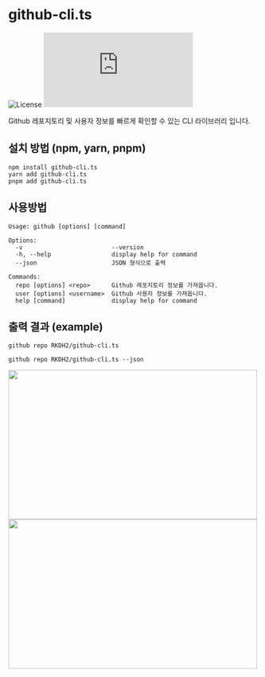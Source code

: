 # github-cli.ts
![License](https://img.shields.io/badge/License-MIT-blue.svg?color=green) ![npm](https://img.shields.io/npm/v/github-cli.ts?color=orange)

Github 레포지토리 및 사용자 정보를 빠르게 확인할 수 있는 CLI 라이브러리 입니다.

## 설치 방법 (npm, yarn, pnpm)
```
npm install github-cli.ts
yarn add github-cli.ts
pnpm add github-cli.ts
```

## 사용방법
```
Usage: github [options] [command]
```
```
Options:
  -v                         --version
  -h, --help                 display help for command
  --json                     JSON 형식으로 출력
```
```
Commands:
  repo [options] <repo>      Github 레포지토리 정보를 가져옵니다.
  user [options] <username>  Github 사용자 정보를 가져옵니다.
  help [command]             display help for command
```

## 출력 결과 (example)
```
github repo RKDH2/github-cli.ts
```
```
github repo RKDH2/github-cli.ts --json
```
<img src="https://github.com/RKDH2/github-cli.ts/blob/main/assets/github-cli-1.png" width="500" height="300"/> <img src="https://github.com/RKDH2/github-cli.ts/blob/main/assets/github-cli-2.png" width="500" height="300"/>
